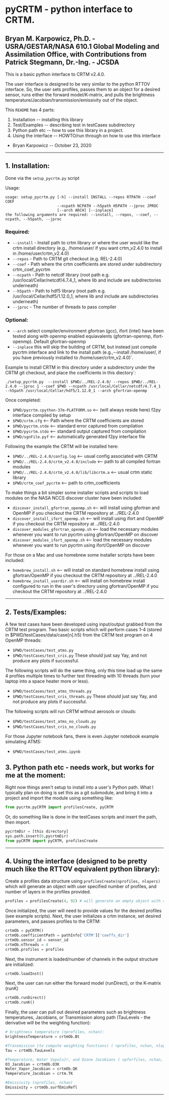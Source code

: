# pyCRTM - python interface to CRTM.

## Bryan M. Karpowicz, Ph.D. - USRA/GESTAR/NASA 610.1 Global Modeling and Assimilation Office, with Contributions from Patrick Stegmann, Dr.-Ing. - JCSDA

This is a basic python interface to CRTM v2.4.0. 

The user interface is designed to be very similar to the python RTTOV interface. So, the user sets profiles, passes them to an object for a desired sensor, runs either the forward model/K-matrix, and pulls the brightness temperature/Jacobian/transmission/emissivity out of the object.  


This `README` has 4 parts:

1. Installation -- installing this library
2. Test/Examples -- describing test in testCases subdirectory
3. Python path etc -- how to use this library in a project.
4. Using the interface -- HOWTO/run through on how to use this interface

- Bryan Karpowicz -- October 23, 2020
---------------------------------------------------------------------------------------- 

## 1. Installation:
 
Done via the `setup_pycrtm.py` script  

Usage:
```
usage: setup_pycrtm.py [-h] --install INSTALL --repos RTPATH --coef COEF
                       --ncpath NCPATH --h5path H5PATH --jproc JPROC
                       [--arch ARCH] [--inplace]
the following arguments are required: --install, --repos, --coef, --ncpath, --h5path, --jproc
```

### Required:
* `--install` -  Install path to crtm library or where the user would like the crtm install directory (e.g., /home/user/ if you want crtm_v2.4.0 to install in /home/user/crtm_v2.4.0)
* `--repos`   -  Path to CRTM git checkout (e.g. REL-2.4.0) 
* `--coef`    -  Path where the crtm coefficients are stored under subdirectory crtm_coef_pycrtm
* `--ncpath`   -  Path to netcdf library (root path e.g. /usr/local/Cellar/netcdf/4.7.4_1, where lib and include are subdirectories underneath) 
* `--h5path`   -  Path to hdf5 library (root path e.g. /usr/local/Cellar/hdf5/1.12.0_1, where lib and include are subdirectories underneath) 
* `--jproc`   -  The number of threads to pass compiler

### Optional:
* `--arch` select compiler/environment gfortran (gcc), ifort (intel) have been tested along with openmp enabled equiavalents (gfortran-openmp, ifort-openmp). Default gfortran-openmp
* `--inplace` this will skip the building of CRTM, but instead just compile pycrtm interface and link to the install path (e.g.,--install /home/user/, if you have previously installed to /home/user/crtm_v2.4.0)`.


Example to install CRTM in this directory under a subdirectory under the CRTM git checkout, and place the coefficients in this diectory`:
```
./setup_pycrtm.py  --install $PWD/../REL-2.4.0/ --repos $PWD/../REL-2.4.0 --jproc 1 --coef $PWD --ncpath /usr/local/Cellar/netcdf/4.7.4_1 --h5path /usr/local/Cellar/hdf5/1.12.0_1 --arch gfortran-openmp
```
Once completed:

* `$PWD/pycrtm.cpython-37m-PLATFORM.so` <-- (will always reside here) f2py interface compiled by setup 
* `$PWD/crtm.cfg`                       <-- Path where the CRTM coefficients are stored 
* `$PWD/pycrtm.stde`                    <-- standard error captured from compilation
* `$PWD/pycrtm.stdo`                    <-- standard output captured from compilation 
* `$PWD/sgnFile.pyf`                    <-- automatically generated f2py interface file

Following the example the CRTM will be installed here:

* `$PWD/../REL-2.4.0/config.log`                        <-- usual config associated with CRTM
* `$PWD/../REL-2.4.0/crtm_v2.4.0/include`               <-- path to all compiled fortran modules
* `$PWD/../REL-2.4.0/crtm_v2.4.0/lib/libcrtm.a`         <-- usual crtm static library
* `$PWD/crtm_coef_pycrtm`                               <-- path to crtm_coefficients

To make things a bit simpler some installer scripts and scripts to load modules on the NASA NCCS discover cluster have been included:
* `discover_install_gfortran_openmp.sh`     <-- will install using gfortran and OpenMP if you checkout the CRTM repository at ../REL-2.4.0 
* `discover_install_ifort_openmp.sh`        <-- will install using ifort and OpenMP if you checkout the CRTM repository at ../REL-2.4.0
* `discover_modules_gfortran_openmp.sh`	    <-- load the necessary modules whenever you want to run pycrtm using gfortran/OpenMP on discover
* `discover_modules_ifort_openmp.sh`        <-- load the necessary modules whenever you want to run pycrtm using ifort/OpenMP on discover

For those on a Mac and use homebrew some installer scripts have been included:
* `homebrew_install.sh`                     <-- will install on standard homebrew install using gfortran/OpenMP if you checkout the CRTM repository at ../REL-2.4.0
* `homebrew_install_userdir.sh`             <-- will install on homebrew install configured to run in the user's directory using gfortran/OpenMP if you checkout the CRTM repository at ../REL-2.4.0

---------------------------------------------------------------------------------------- 

## 2. Tests/Examples:

A few test cases have been developed using input/output grabbed from the CRTM test program.
Two basic scripts which will perform cases 1-4 (stored in $PWD/testCases/data/case[n].h5) from the CRTM test program on 4 OpenMP threads: 
* `$PWD/testCases/test_atms.py`
* `$PWD/testCases/test_cris.py`
These *should* just say Yay, and not produce any plots if successful. 

The following scripts will do the same thing, only this time load up the same 4 profiles multiple times to further test threading with 10 threads (turn your laptop into a space heater more or less).
* `$PWD/testCases/test_atms_threads.py`
* `$PWD/testCases/test_cris_threads.py`
These *should* just say Yay, and not produce any plots if successful. 


The following scripts will run CRTM without aerosols or clouds:
* `$PWD/testCases/test_atms_no_clouds.py`
* `$PWD/testCases/test_cris_no_clouds.py`

For those Jupyter notebook fans, there is even Jupyter notebook example simulating ATMS:
* `$PWD/testCases/test_atms.ipynb`

## 3. Python path etc - needs work, but works for me at the moment: 

Right now things aren't setup to install into a user's Python path. What I typically plan on doing is set this as a git submodule, and bring it into a project and import the module using something like:
```Python
from pycrtm.pyCRTM import profilesCreate, pyCRTM
```
Or, do something like is done in the testCases scripts and insert the path, then import.
```Python
pycrtmDir = [this directory]
sys.path.insert(0,pycrtmDir)
from pyCRTM import pyCRTM, profilesCreate
```
---------------------------------------------------------------------------------------- 

## 4. Using the interface (designed to be pretty much like the RTTOV equivalent python library):

Create a profiles data structure using `profilesCreate(nprofiles, nlayers)` which will generate an object with user specified number of profiles, and number of layers in the profiles provided.
```Python
profiles = profilesCreate(4, 92) # will generate an empty object with 4 profiles each with 92 layers. 
```
Once initialized, the user will need to provide values for the desired profiles (see example scripts). Next, the user initializes a crtm instance, set desired parameters, and passes profiles to the CRTM:

```Python
crtmOb = pyCRTM()
crtmOb.coefficientPath = pathInfo['CRTM']['coeffs_dir']
crtmOb.sensor_id = sensor_id
crtmOb.nThreads = 4
crtmOb.profiles = profiles
```

Next, the instrument is loaded/number of channels in the output structure are initialized:

```Python
crtmOb.loadInst()
```

Next, the user can run either the forward model (runDirect), or the K-matrix (runK) 
```Python
crtmOb.runDirect()
crtmOb.runK()
```
Finally, the user can pull out desired parameters such as brightness temperatures, Jacobians, or Transmission along path (TauLevels - the derivative will be the weighting function):
```Python
# brightness temperature (nprofiles, nchan):
brightnessTemperature = crtmOb.Bt 

#Transmission (to compute weighting functions) ( nprofiles, nchan, nlayers)
Tau = crtmOb.TauLevels 

#Temperature, Water Vapo[u]r, and Ozone Jacobians ( npforfiles, nchan, nlayers)
O3_Jacobian = crtmOb.O3K
Water_Vapor_Jacobian = crtmOb.QK
Temperature_Jacobian = crtm.TK

#Emissivity (nprofiles, nchan)
Emissivity = crtmOb.surfEmisRefl
```
---------------------------------------------------------------------------------------- 

